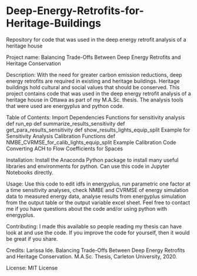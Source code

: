 # Deep-Energy-Retrofits-for-Heritage-Buildings
Repository for code that was used in the deep energy retrofit analysis of a heritage house 

Project name: Balancing Trade-Offs Between Deep Energy Retrofits and Heritage Conservation

Description: With the need for greater carbon emission reductions, deep energy retrofits are required in existing and heritage buildings. Heritage buildings hold cultural and social values that should be conserved. This project contains code that was used in the deep energy retrofit analysis of a heritage house in Ottawa as part of my M.A.Sc. thesis. The analysis tools that were used are energyplus and python code. 

Table of Contents: 
    Import Dependencies
    Functions for sensitivity analysis
      def run_ep
      def summarize_results_sensitivity
      def get_para_results_sensitivity
      def show_results_lights_equip_split
    Example for Sensitivity Analysis
    Calibration Functions
      def NMBE_CVRMSE_for_calib_lights_equip_split
    Example Calibration Code
    Converting ACH to Flow Coefficients for Spaces

Installation: Install the Anaconda Python package to install many useful libraries and environments for python. Can use this code in Jupyter Notebooks directly.  

Usage: Use this code to edit idfs in energyplus, run parametric one factor at a time sensitivity analyses, check NMBE and CVRMSE of energy simulation data to measured energy data, analyse results from energyplus simulation from the output table or the output variable excel sheet. Feel free to contact me if you have questions about the code and/or using python with energyplus.

Contributing: I made this available so people reading my thesis can have look at and use the code. If you improve the code for yourself, then it would be great if you share. 

Credits: Larissa Ide. Balancing Trade-Offs Between Deep Energy Retrofits and Heritage Conservation. M.A.Sc. Thesis, Carleton University, 2020.

License: MIT License
